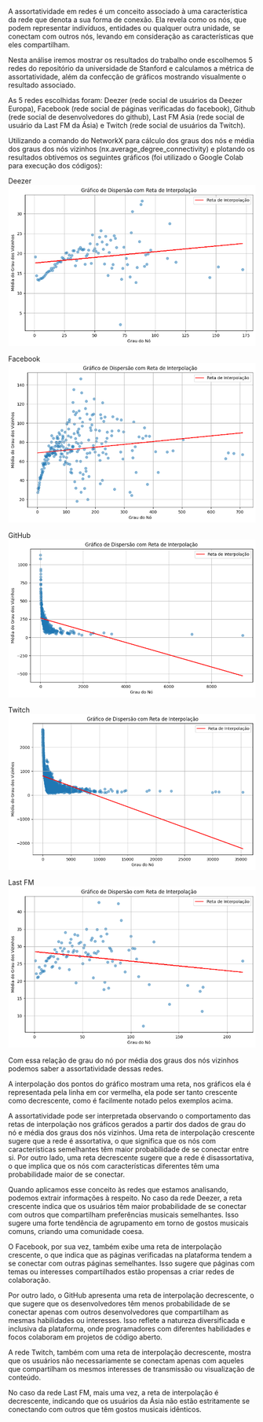 A assortatividade em redes é um conceito associado à uma característica da rede que denota a sua forma de conexão. Ela revela como os nós, que podem representar indivíduos, entidades ou qualquer outra unidade, se conectam com outros nós, levando em consideração as características que eles compartilham.

Nesta análise iremos mostrar os resultados do trabalho onde escolhemos 5 redes do repositório da universidade de Stanford e calculamos a métrica de assortatividade, além da confecção de gráficos mostrando visualmente o resultado associado.

As 5 redes escolhidas foram: Deezer (rede social de usuários da Deezer Europa), Facebook (rede social de páginas verificadas do facebook), Github (rede social de desenvolvedores do github), Last FM Asia (rede social de usuário da Last FM da Ásia) e Twitch (rede social de usuários da Twitch).

Utilizando a comando do NetworkX para cálculo dos graus dos nós e média dos graus dos nós vizinhos (nx.average_degree_connectivity) e plotando os resultados obtivemos os seguintes gráficos (foi utilizado o Google Colab para execução dos códigos):

Deezer   
![dezzer_graph](deezer_graph.png "Deezer")

Facebook   
![facebook_graph](facebook_graph.png "Facebook")

GitHub   
![github_graph](github_graph.png "GitHub")

Twitch   
![twitch_graph](twitch_graph.png "Twitch")

Last FM   
![lastfm_graph](lastfm_graph.png "Last FM")

Com essa relação de grau do nó por média dos graus dos nós vizinhos podemos saber a assortatividade dessas redes.

A interpolação dos pontos do gráfico mostram uma reta, nos gráficos ela é representada pela linha em cor vermelha, ela pode ser tanto crescente como decrescente, como é facilmente notado pelos exemplos acima.

A assortatividade pode ser interpretada observando o comportamento das retas de interpolação nos gráficos gerados a partir dos dados de grau do nó e média dos graus dos nós vizinhos. Uma reta de interpolação crescente sugere que a rede é assortativa, o que significa que os nós com características semelhantes têm maior probabilidade de se conectar entre si. Por outro lado, uma reta decrescente sugere que a rede é disassortativa, o que implica que os nós com características diferentes têm uma probabilidade maior de se conectar.

Quando aplicamos esse conceito às redes que estamos analisando, podemos extrair informações à respeito. No caso da rede Deezer, a reta crescente indica que os usuários têm maior probabilidade de se conectar com outros que compartilham preferências musicais semelhantes. Isso sugere uma forte tendência de agrupamento em torno de gostos musicais comuns, criando uma comunidade coesa.

O Facebook, por sua vez, também exibe uma reta de interpolação crescente, o que indica que as páginas verificadas na plataforma tendem a se conectar com outras páginas semelhantes. Isso sugere que páginas com temas ou interesses compartilhados estão propensas a criar redes de colaboração.

Por outro lado, o GitHub apresenta uma reta de interpolação decrescente, o que sugere que os desenvolvedores têm menos probabilidade de se conectar apenas com outros desenvolvedores que compartilham as mesmas habilidades ou interesses. Isso reflete a natureza diversificada e inclusiva da plataforma, onde programadores com diferentes habilidades e focos colaboram em projetos de código aberto.

A rede Twitch, também com uma reta de interpolação decrescente, mostra que os usuários não necessariamente se conectam apenas com aqueles que compartilham os mesmos interesses de transmissão ou visualização de conteúdo.

No caso da rede Last FM, mais uma vez, a reta de interpolação é decrescente, indicando que os usuários da Ásia não estão estritamente se conectando com outros que têm gostos musicais idênticos.